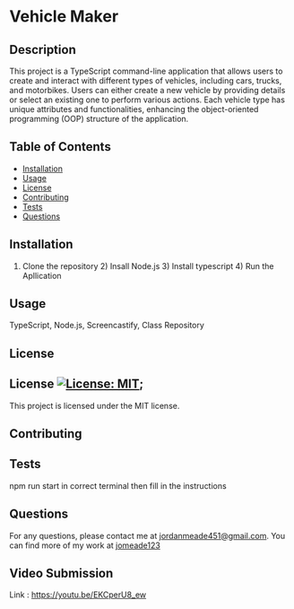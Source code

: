 
  # Vehicle Maker


## Description
This project is a TypeScript command-line application that allows users to create and interact with different types of vehicles, including cars, trucks, and motorbikes. Users  can either create a new vehicle by providing details or select an existing one to perform various actions. Each vehicle type has unique attributes and functionalities, enhancing the object-oriented programming (OOP)      structure of the application.

## Table of Contents
- [Installation](#installation)
- [Usage](#usage)
- [License](#license)
- [Contributing](#contributing)
- [Tests](#tests)
- [Questions](#questions)

## Installation
1) Clone the repository 2) Insall Node.js 3) Install typescript 4) Run the Apllication

## Usage
TypeScript, Node.js, Screencastify, Class Repository

## License
## License [![License: MIT](https://img.shields.io/badge/License-MIT-yellow.svg)]((https://opensource.org/licenses/MIT));
  This project is licensed under the MIT license.


## Contributing


## Tests
npm run start in correct terminal then fill in the instructions

## Questions
For any questions, please contact me at [jordanmeade451@gmail.com](mailto:jordanmeade451@gmail.com).
You can find more of my work at [jomeade123](https://github.com/jomeade123)
  
## Video Submission
Link : https://youtu.be/EKCperU8_ew